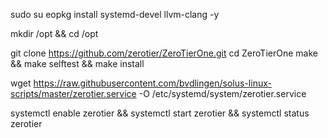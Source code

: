 sudo su
eopkg install systemd-devel llvm-clang -y

mkdir /opt && cd /opt 

git clone https://github.com/zerotier/ZeroTierOne.git
cd ZeroTierOne
make && make selftest && make install

wget https://raw.githubusercontent.com/bvdlingen/solus-linux-scripts/master/zerotier.service -O /etc/systemd/system/zerotier.service

systemctl enable zerotier && systemctl start zerotier && systemctl status zerotier
